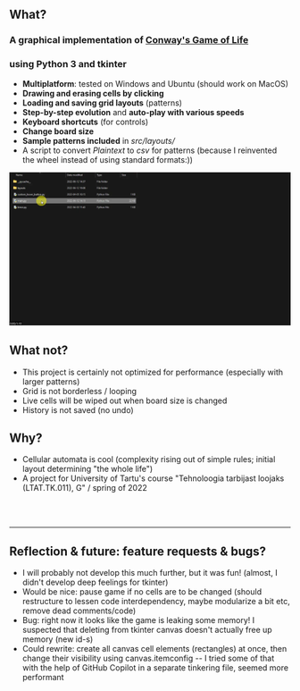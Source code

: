 

## What?
### **A graphical implementation of [Conway's Game of Life](https://en.wikipedia.org/wiki/Conway%27s_Game_of_Life)**
### **using Python 3 and tkinter**
- **Multiplatform**: tested on Windows and Ubuntu (should work on MacOS)
- **Drawing and erasing cells by clicking**
- **Loading and saving grid layouts** (patterns)
- **Step-by-step evolution** and **auto-play with various speeds**
- **Keyboard shortcuts** (for controls)
- **Change board size**
- **Sample patterns included** in *src/layouts/*
- A script to convert *Plaintext* to *csv* for patterns (because I reinvented the wheel instead of using standard formats:))

![Demonstration of the program](./README_Showcase_Animation.webp)

## What not?
- This project is certainly not optimized for performance (especially with larger patterns)
- Grid is not borderless / looping
- Live cells will be wiped out when board size is changed
- History is not saved (no undo)

## Why?
- Cellular automata is cool (complexity rising out of simple rules; initial layout determining "the whole life")
- A project for University of Tartu's course "Tehnoloogia tarbijast loojaks (LTAT.TK.011), G" / spring of 2022
<br>
<br>

---

## Reflection & future: feature requests & bugs?
- I will probably not develop this much further, but it was fun! (almost, I didn't develop deep feelings for tkinter)
- Would be nice: pause game if no cells are to be changed (should restructure to lessen code interdependency, maybe modularize a bit etc, remove dead comments/code)
- Bug: right now it looks like the game is leaking some memory! I suspected that deleting from tkinter canvas doesn't actually free up memory (new id-s)
- Could rewrite: create all canvas cell elements (rectangles) at once, then change their visibility using canvas.itemconfig -- I tried some of that with the help of GitHub Copilot in a separate tinkering file, seemed more performant
